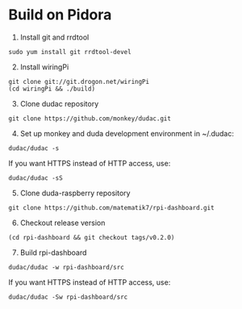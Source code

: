 # Build on Pidora

1. Install git and rrdtool
```
sudo yum install git rrdtool-devel
```
2. Install wiringPi
```
git clone git://git.drogon.net/wiringPi
(cd wiringPi && ./build)
```
3. Clone dudac repository
```
git clone https://github.com/monkey/dudac.git
```
4. Set up monkey and duda development environment in ~/.dudac:
```
dudac/dudac -s
```
If you want HTTPS instead of HTTP access, use:
```
dudac/dudac -sS
```
5. Clone duda-raspberry repository
```
git clone https://github.com/matematik7/rpi-dashboard.git
```
6. Checkout release version
```
(cd rpi-dashboard && git checkout tags/v0.2.0)
```
7. Build rpi-dashboard
```
dudac/dudac -w rpi-dashboard/src
```
If you want HTTPS instead of HTTP access, use:
```
dudac/dudac -Sw rpi-dashboard/src
```
